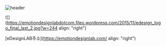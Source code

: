 
![header](https://capsule-render.vercel.app/api?type=Cylinder&color=0:E040FB,100:2FE4ED&height=170&section=header&text=YoungJo&fontSize=50&fontColor=FFFFFF)


![](https://emotiondesignlabdotcom.files.wordpress.com/2015/11/edesign_logo_final_last_2.jpg?w=244 align: "right") 

[eDesignLAB주소](https://emotiondesignlab.com/ align: "right") 

